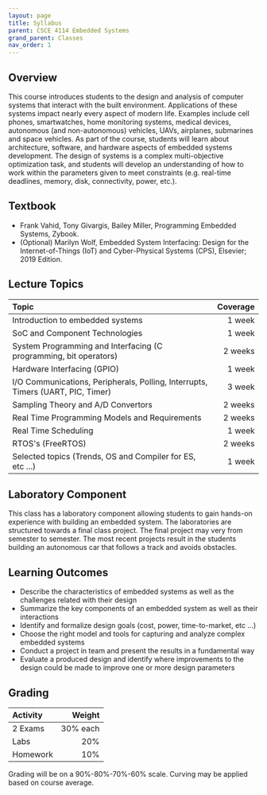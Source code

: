 ```yaml
---
layout: page
title: Syllabus
parent: CSCE 4114 Embedded Systems
grand_parent: Classes
nav_order: 1
---
```


## Overview

This course introduces students to the design and analysis of computer systems that interact with the built environment. Applications of these systems impact nearly 
every aspect of modern life. Examples include cell phones, smartwatches, home monitoring systems, medical devices, autonomous (and non-autonomous) vehicles, UAVs, airplanes, submarines and space vehicles.  As part of the course, students will learn about architecture, software, and hardware aspects of embedded systems development. The design of systems is a complex multi-objective optimization task, and students will develop an understanding of how to work within the parameters given to meet constraints (e.g. real-time deadlines, memory, disk, connectivity, power, etc.).

## Textbook

- Frank Vahid, Tony Givargis, Bailey Miller, Programming Embedded Systems, Zybook.
- (Optional) Marilyn Wolf, Embedded System Interfacing: Design for the Internet-of-Things (IoT) and Cyber-Physical Systems (CPS), Elsevier; 2019 Edition.

## Lecture Topics

| Topic                                                                           | Coverage |
|:------------------------------------------------------------------------------- | --------:|
| Introduction to embedded systems                                                |   1 week |
| SoC and Component Technologies                                                  |   1 week |
| System Programming and Interfacing (C programming, bit operators)               |  2 weeks |
| Hardware Interfacing (GPIO)                                                     |   1 week |
| I/O Communications, Peripherals, Polling, Interrupts, Timers (UART, PIC, Timer) |   3 week |
| Sampling Theory and A/D Convertors                                              |  2 weeks |
| Real Time Programming Models and Requirements                                   |  2 weeks |
| Real Time Scheduling                                                            |   1 week |
| RTOS's (FreeRTOS)                                                               |  2 weeks |
| Selected topics (Trends, OS and Compiler for ES, etc ...)                       |   1 week |

## Laboratory Component

This class has a laboratory component allowing students to gain hands-on experience with building an embedded system. The laboratories are structured towards a final class project. The final project may very from semester to semester.  The most recent projects result in the students building an autonomous car that follows a track and avoids obstacles.

## Learning Outcomes

- Describe the characteristics of embedded systems as well as the challenges related with their design
- Summarize the key components of an embedded system as well as their interactions
- Identify and formalize design goals (cost, power, time-to-market, etc ...)
- Choose the right model and tools for capturing and analyze complex embedded systems
- Conduct a project in team and present the results in a fundamental way
- Evaluate a produced design and identify where improvements to the design could be made to improve one or more design parameters

## Grading

| Activity |   Weight |
|:-------- | --------:|
| 2 Exams  | 30% each |
| Labs     |      20% |
| Homework |      10% |

Grading will be on a 90%-80%-70%-60% scale.  Curving may be applied based on course average.
